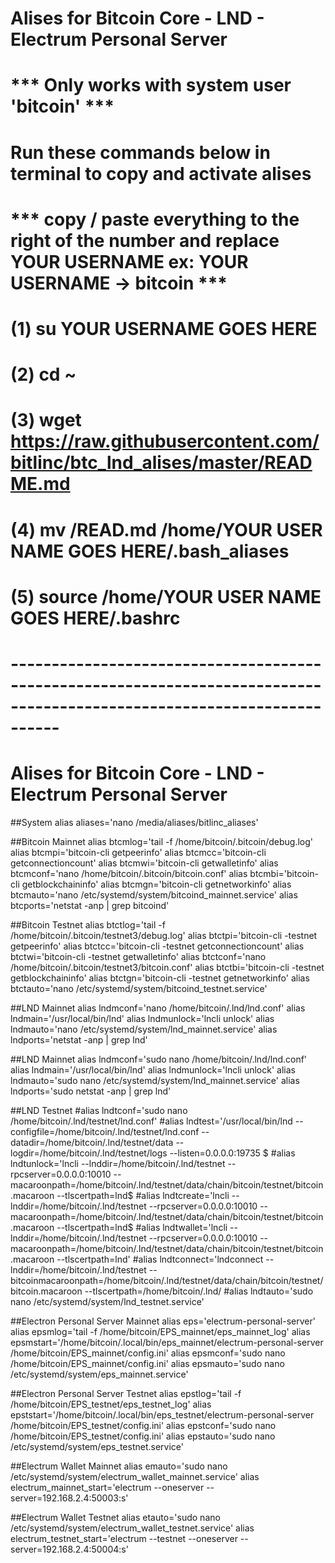 # Alises for Bitcoin Core - LND - Electrum Personal Server 
# *** Only works with system user 'bitcoin' ***

# Run these commands below in terminal to copy and activate alises
# *** copy / paste everything to the right of the number and replace YOUR USERNAME ex: YOUR USERNAME -> bitcoin ***
# (1) su YOUR USERNAME GOES HERE
# (2) cd ~ 
# (3) wget https://raw.githubusercontent.com/bitlinc/btc_lnd_alises/master/README.md
# (4) mv /READ.md /home/YOUR USER NAME GOES HERE/.bash_aliases
# (5) source /home/YOUR USER NAME GOES HERE/.bashrc
# ------------------------------------------------------------------------------------------------------------------------

# Alises for Bitcoin Core - LND - Electrum Personal Server 
 ##System
alias aliases='nano /media/aliases/bitlinc_aliases' 


##Bitcoin Mainnet 
alias btcmlog='tail -f /home/bitcoin/.bitcoin/debug.log'
alias btcmpi='bitcoin-cli getpeerinfo'
alias btcmcc='bitcoin-cli getconnectioncount'
alias btcmwi='bitcoin-cli getwalletinfo'
alias btcmconf='nano /home/bitcoin/.bitcoin/bitcoin.conf'
alias btcmbi='bitcoin-cli getblockchaininfo'
alias btcmgn='bitcoin-cli getnetworkinfo'
alias btcmauto='nano /etc/systemd/system/bitcoind_mainnet.service'
alias btcports='netstat -anp | grep bitcoind'

##Bitcoin Testnet
alias btctlog='tail -f /home/bitcoin/.bitcoin/testnet3/debug.log'
alias btctpi='bitcoin-cli -testnet getpeerinfo'
alias btctcc='bitcoin-cli -testnet getconnectioncount'
alias btctwi='bitcoin-cli -testnet getwalletinfo'
alias btctconf='nano /home/bitcoin/.bitcoin/testnet3/bitcoin.conf'
alias btctbi='bitcoin-cli -testnet getblockchaininfo'
alias btctgn='bitcoin-cli -testnet getnetworkinfo'
alias btctauto='nano /etc/systemd/system/bitcoind_testnet.service'

##LND Mainnet
alias lndmconf='nano /home/bitcoin/.lnd/lnd.conf'
alias lndmain='/usr/local/bin/lnd'
alias lndmunlock='lncli unlock'
alias lndmauto='nano /etc/systemd/system/lnd_mainnet.service'
alias lndports='netstat -anp | grep lnd'

##LND Mainnet
alias lndmconf='sudo nano /home/bitcoin/.lnd/lnd.conf'
alias lndmain='/usr/local/bin/lnd'
alias lndmunlock='lncli unlock'
alias lndmauto='sudo nano /etc/systemd/system/lnd_mainnet.service'
alias lndports='sudo netstat -anp | grep lnd'

##LND Testnet
#alias lndtconf='sudo nano /home/bitcoin/.lnd/testnet/lnd.conf'
#alias lndtest='/usr/local/bin/lnd --configfile=/home/bitcoin/.lnd/testnet/lnd.conf --datadir=/home/bitcoin/.lnd/testnet/data --logdir=/home/bitcoin/.lnd/testnet/logs --listen=0.0.0.0:19735 $
#alias lndtunlock='lncli --lnddir=/home/bitcoin/.lnd/testnet --rpcserver=0.0.0.0:10010 --macaroonpath=/home/bitcoin/.lnd/testnet/data/chain/bitcoin/testnet/bitcoin.macaroon --tlscertpath=lnd$
#alias lndtcreate='lncli --lnddir=/home/bitcoin/.lnd/testnet --rpcserver=0.0.0.0:10010 --macaroonpath=/home/bitcoin/.lnd/testnet/data/chain/bitcoin/testnet/bitcoin.macaroon --tlscertpath=lnd$
#alias lndtwallet='lncli --lnddir=/home/bitcoin/.lnd/testnet --rpcserver=0.0.0.0:10010 --macaroonpath=/home/bitcoin/.lnd/testnet/data/chain/bitcoin/testnet/bitcoin.macaroon --tlscertpath=lnd'
#alias lndtconnect='lndconnect  --lnddir=/home/bitcoin/.lnd/testnet --bitcoinmacaroonpath=/home/bitcoin/.lnd/testnet/data/chain/bitcoin/testnet/bitcoin.macaroon --tlscertpath=/home/bitcoin/.lnd/
#alias lndtauto='sudo nano /etc/systemd/system/lnd_testnet.service'

##Electron Personal Server Mainnet
alias eps='electrum-personal-server'
alias epsmlog='tail -f /home/bitcoin/EPS_mainnet/eps_mainnet_log'
alias epsmstart='/home/bitcoin/.local/bin/eps_mainnet/electrum-personal-server /home/bitcoin/EPS_mainnet/config.ini'
alias epsmconf='sudo nano /home/bitcoin/EPS_mainnet/config.ini'
alias epsmauto='sudo nano /etc/systemd/system/eps_mainnet.service'

##Electron Personal Server Testnet
alias epstlog='tail -f /home/bitcoin/EPS_testnet/eps_testnet_log'
alias epststart='/home/bitcoin/.local/bin/eps_testnet/electrum-personal-server /home/bitcoin/EPS_testnet/config.ini'
alias epstconf='sudo nano /home/bitcoin/EPS_testnet/config.ini'
alias epstauto='sudo nano /etc/systemd/system/eps_testnet.service'

##Electrum Wallet Mainnet
alias emauto='sudo nano /etc/systemd/system/electrum_wallet_mainnet.service'
alias electrum_mainnet_start='electrum --oneserver --server=192.168.2.4:50003:s'

##Electrum Wallet Testnet
alias etauto='sudo nano /etc/systemd/system/electrum_wallet_testnet.service'
alias electrum_testnet_start='electrum --testnet --oneserver --server=192.168.2.4:50004:s'

